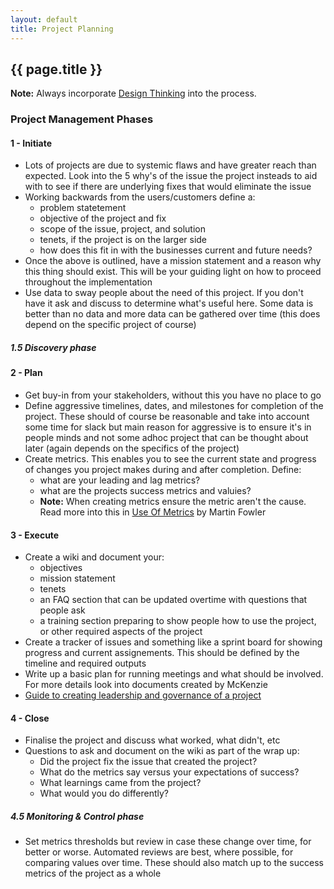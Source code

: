 ```yaml
---
layout: default
title: Project Planning
---
```


## {{ page.title }}

**Note:** Always incorporate [Design Thinking](https://www.education.nsw.gov.au/teaching-and-learning/curriculum/key-learning-areas/stem/early-stage-1-to-stage-3/project-based-learning-and-design-thinking/phases-of-design-thinking) into the process.

### Project Management Phases

#### 1 - Initiate

* Lots of projects are due to systemic flaws and have greater reach than expected. Look into the 5 why's of the issue the project insteads to aid with to see if there are underlying fixes that would eliminate the issue
* Working backwards from the users/customers define a:
  * problem statetement
  * objective of the project and fix
  * scope of the issue, project, and solution
  * tenets, if the project is on the larger side
  * how does this fit in with the businesses current and future needs?
* Once the above is outlined, have a mission statement and a reason why this thing should exist. This will be your guiding light on how to proceed throughout the implementation
* Use data to sway people about the need of this project. If you don't have it ask and discuss to determine what's useful here. Some data is better than no data and more data can be gathered over time (this does depend on the specific project of course)

##### 1.5 Discovery phase

#### 2 - Plan

* Get buy-in from your stakeholders, without this you have no place to go
* Define aggressive timelines, dates, and milestones for completion of the project. These should of course be reasonable and take into account some time for slack but main reason for aggressive is to ensure it's in people minds and not some adhoc project that can be thought about later (again depends on the specifics of the project)
* Create metrics. This enables you to see the current state and progress of changes you project makes during and after completion. Define:
  * what are your leading and lag metrics?
  * what are the projects success metrics and valuies?
  * **Note:** When creating metrics ensure the metric aren't the cause. Read more into this in [Use Of Metrics](https://www.martinfowler.com/articles/useOfMetrics.html) by Martin Fowler

#### 3 - Execute

* Create a wiki and document your:
  * objectives
  * mission statement
  * tenets
  * an FAQ section that can be updated overtime with questions that people ask
  * a training section preparing to show people how to use the project, or other required aspects of the project
* Create a tracker of issues and something like a sprint board for showing progress and current assignements. This should be defined by the timeline and required outputs
* Write up a basic plan for running meetings and what should be involved. For more details look into documents created by McKenzie
* [Guide to creating leadership and governance of a project](https://opensource.guide/leadership-and-governance/)

#### 4 - Close

* Finalise the project and discuss what worked, what didn't, etc
* Questions to ask and document on the wiki as part of the wrap up:
  * Did the project fix the issue that created the project?
  * What do the metrics say versus your expectations of success?
  * What learnings came from the project?
  * What would you do differently?

##### 4.5 Monitoring & Control phase

* Set metrics thresholds but review in case these change over time, for better or worse. Automated reviews are best, where possible, for comparing values over time. These should also match up to the success metrics of the project as a whole
